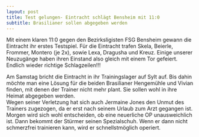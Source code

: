 ```yaml
---
layout: post
title: Test gelungen- Eintracht schlägt Bensheim mit 11:0
subtitle: Brasilianer sollen abgegeben werden
---
```


Mit einem klaren 11:0 gegen den Bezirksligisten FSG Bensheim gewann die Eintracht ihr erstes Testspiel. Für die Eintracht trafen Skela, Beierle, Frommer, Montero (je 2x), sowie Lexa, Dragusha und Kreuz. Einige unserer Neuzugänge haben ihren Einstand also gleich mit einem Tor gefeiert. Endlich wieder richtige Schlagzeilen!!!

Am Samstag bricht die Eintracht in ihr Trainingslager auf Sylt auf. Bis dahin möchte man eine Lösung für die beiden Brasilianer Hengemühle und Vivian finden, mit denen der Trainer nicht mehr plant. Sie sollen wohl in ihre Heimat abgegeben werden.  
Wegen seiner Verletzung hat sich auch Jermaine Jones den Unmut des Trainers zugezogen, da er erst nach seinem Urlaub zum Arzt gegangen ist. Morgen wird sich wohl entscheiden, ob eine neuerliche OP unausweichlich ist. Dann bekommt der Stürmer seinen Spezialschuh. Wenn er dann nicht schmerzfrei trainieren kann, wird er schnellstmöglich operiert.
